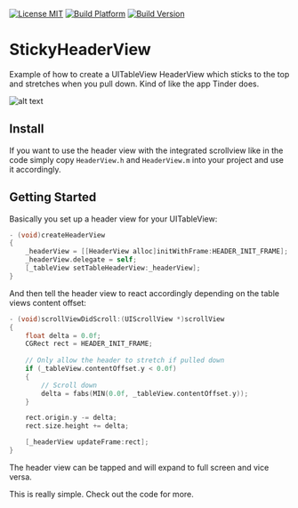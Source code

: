 [![License MIT](https://go-shields.herokuapp.com/license-MIT-blue.png)](https://github.com/michalkonturek/ActiveRecord/blob/master/LICENSE)
[![Build Platform](https://cocoapod-badges.herokuapp.com/p/ActiveRecord/badge.png)](https://github.com/michalkonturek/ActiveRecord)
[![Build Version](https://cocoapod-badges.herokuapp.com/v/ActiveRecord/badge.png)](https://github.com/michalkonturek/ActiveRecord)

StickyHeaderView
================

Example of how to create a UITableView HeaderView which sticks to the top and stretches when you pull down. Kind of like the app Tinder does.

![alt text](http://imgur.com/3wtIdlG.png "Tinder like sticky header view whick stretches when pulled down")

## Install

If you want to use the header view with the integrated scrollview like in the code simply copy `HeaderView.h` and `HeaderView.m` into your project and use it accordingly.

## Getting Started

Basically you set up a header view for your UITableView:

```objectivec
- (void)createHeaderView
{
    _headerView = [[HeaderView alloc]initWithFrame:HEADER_INIT_FRAME];
    _headerView.delegate = self;
    [_tableView setTableHeaderView:_headerView];
}
```

And then tell the header view to react accordingly depending on the table views content offset:

```objectivec
- (void)scrollViewDidScroll:(UIScrollView *)scrollView
{
    float delta = 0.0f;
    CGRect rect = HEADER_INIT_FRAME;
    
    // Only allow the header to stretch if pulled down
    if (_tableView.contentOffset.y < 0.0f)
    {
        // Scroll down
        delta = fabs(MIN(0.0f, _tableView.contentOffset.y));
    }

    rect.origin.y -= delta;
    rect.size.height += delta;

    [_headerView updateFrame:rect];
}
```

The header view can be tapped and will expand to full screen and vice versa.

This is really simple. Check out the code for more.
